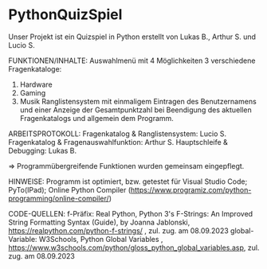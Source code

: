 # PythonQuizSpiel

Unser Projekt ist ein Quizspiel in Python erstellt von Lukas B., Arthur S. und Lucio S.


FUNKTIONEN/INHALTE:
Auswahlmenü mit 4 Möglichkeiten
3 verschiedene Fragenkataloge:
1. Hardware
2. Gaming
3. Musik
Ranglistensystem mit einmaligem Eintragen des Benutzernamens und einer Anzeige der Gesamtpunktzahl bei Beendigung des aktuellen Fragenkatalogs und allgemein dem Programm.

ARBEITSPROTOKOLL:
Fragenkatalog & Ranglistensystem: Lucio S.
Fragenkatalog & Fragenauswahlfunktion: Arthur S.
Hauptschleife & Debugging: Lukas B.

=> Programmübergreifende Funktionen wurden gemeinsam eingepflegt.

HINWEISE:
Programm ist optimiert, bzw. getestet für Visual Studio Code; PyTo(IPad); Online Python Compiler (https://www.programiz.com/python-programming/online-compiler/)

CODE-QUELLEN:
f-Präfix: Real Python, Python 3's F-Strings: An Improved String Formatting Syntax (Guide), by Joanna Jablonski, https://realpython.com/python-f-strings/ , zul. zug. am 08.09.2023
global-Variable: W3Schools, Python Global Variables , https://www.w3schools.com/python/gloss_python_global_variables.asp, zul. zug. am 08.09.2023
